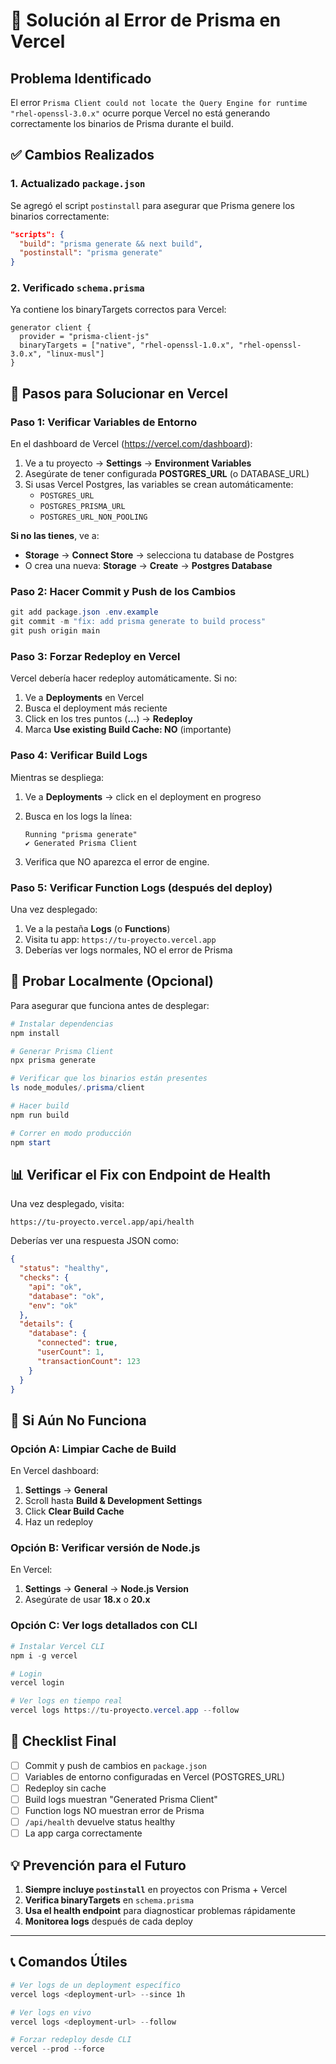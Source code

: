 # 🚀 Solución al Error de Prisma en Vercel

## Problema Identificado

El error `Prisma Client could not locate the Query Engine for runtime "rhel-openssl-3.0.x"` ocurre porque Vercel no está generando correctamente los binarios de Prisma durante el build.

## ✅ Cambios Realizados

### 1. Actualizado `package.json`

Se agregó el script `postinstall` para asegurar que Prisma genere los binarios correctamente:

```json
"scripts": {
  "build": "prisma generate && next build",
  "postinstall": "prisma generate"
}
```

### 2. Verificado `schema.prisma`

Ya contiene los binaryTargets correctos para Vercel:

```prisma
generator client {
  provider = "prisma-client-js"
  binaryTargets = ["native", "rhel-openssl-1.0.x", "rhel-openssl-3.0.x", "linux-musl"]
}
```

## 🔧 Pasos para Solucionar en Vercel

### Paso 1: Verificar Variables de Entorno

En el dashboard de Vercel (https://vercel.com/dashboard):

1. Ve a tu proyecto → **Settings** → **Environment Variables**
2. Asegúrate de tener configurada **POSTGRES_URL** (o DATABASE_URL)
3. Si usas Vercel Postgres, las variables se crean automáticamente:
   - `POSTGRES_URL`
   - `POSTGRES_PRISMA_URL`
   - `POSTGRES_URL_NON_POOLING`

**Si no las tienes**, ve a:

- **Storage** → **Connect Store** → selecciona tu database de Postgres
- O crea una nueva: **Storage** → **Create** → **Postgres Database**

### Paso 2: Hacer Commit y Push de los Cambios

```powershell
git add package.json .env.example
git commit -m "fix: add prisma generate to build process"
git push origin main
```

### Paso 3: Forzar Redeploy en Vercel

Vercel debería hacer redeploy automáticamente. Si no:

1. Ve a **Deployments** en Vercel
2. Busca el deployment más reciente
3. Click en los tres puntos (**...**) → **Redeploy**
4. Marca **Use existing Build Cache: NO** (importante)

### Paso 4: Verificar Build Logs

Mientras se despliega:

1. Ve a **Deployments** → click en el deployment en progreso
2. Busca en los logs la línea:

   ```
   Running "prisma generate"
   ✔ Generated Prisma Client
   ```

3. Verifica que NO aparezca el error de engine.

### Paso 5: Verificar Function Logs (después del deploy)

Una vez desplegado:

1. Ve a la pestaña **Logs** (o **Functions**)
2. Visita tu app: `https://tu-proyecto.vercel.app`
3. Deberías ver logs normales, NO el error de Prisma

## 🧪 Probar Localmente (Opcional)

Para asegurar que funciona antes de desplegar:

```powershell
# Instalar dependencias
npm install

# Generar Prisma Client
npx prisma generate

# Verificar que los binarios están presentes
ls node_modules/.prisma/client

# Hacer build
npm run build

# Correr en modo producción
npm start
```

## 📊 Verificar el Fix con Endpoint de Health

Una vez desplegado, visita:

```
https://tu-proyecto.vercel.app/api/health
```

Deberías ver una respuesta JSON como:

```json
{
  "status": "healthy",
  "checks": {
    "api": "ok",
    "database": "ok",
    "env": "ok"
  },
  "details": {
    "database": {
      "connected": true,
      "userCount": 1,
      "transactionCount": 123
    }
  }
}
```

## 🚨 Si Aún No Funciona

### Opción A: Limpiar Cache de Build

En Vercel dashboard:

1. **Settings** → **General**
2. Scroll hasta **Build & Development Settings**
3. Click **Clear Build Cache**
4. Haz un redeploy

### Opción B: Verificar versión de Node.js

En Vercel:

1. **Settings** → **General** → **Node.js Version**
2. Asegúrate de usar **18.x** o **20.x**

### Opción C: Ver logs detallados con CLI

```powershell
# Instalar Vercel CLI
npm i -g vercel

# Login
vercel login

# Ver logs en tiempo real
vercel logs https://tu-proyecto.vercel.app --follow
```

## 🎯 Checklist Final

- [ ] Commit y push de cambios en `package.json`
- [ ] Variables de entorno configuradas en Vercel (POSTGRES_URL)
- [ ] Redeploy sin cache
- [ ] Build logs muestran "Generated Prisma Client"
- [ ] Function logs NO muestran error de Prisma
- [ ] `/api/health` devuelve status healthy
- [ ] La app carga correctamente

## 💡 Prevención para el Futuro

1. **Siempre incluye `postinstall`** en proyectos con Prisma + Vercel
2. **Verifica binaryTargets** en `schema.prisma`
3. **Usa el health endpoint** para diagnosticar problemas rápidamente
4. **Monitorea logs** después de cada deploy

---

## 📞 Comandos Útiles

```powershell
# Ver logs de un deployment específico
vercel logs <deployment-url> --since 1h

# Ver logs en vivo
vercel logs <deployment-url> --follow

# Forzar redeploy desde CLI
vercel --prod --force
```
